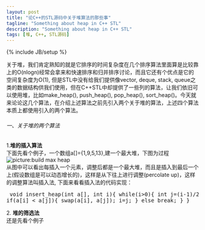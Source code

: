 ```yaml
---
layout: post
title: "论C++的STL源码中关于堆算法的那些事"
tagline: "Something about heap in C++ STL"
description: "Something about heap in C++ STL"
tags: [堆, C++, STL源码]
---
```

{% include JB/setup %}

关于堆，我们肯定熟知的就是它排序的时间复杂度在几个排序算法里面算是比较靠上的O(nlogn)经常会拿来和快速排序和归并排序讨论，而且它还有个优点是它的空间复杂度为O(1), 但是STL中没有给我们提供像vector, deque, stack, queue之类的数据结构供我们使用，但在C++STL中却提供了一些列的算法，让我们依旧可以使用堆，比如make_heap(), push_heap(), pop_heap(), sort_heap()。今天就来论论这几个算法，在介绍上述算法之前先引入两个关于堆的算法，上述四个算法本质上都使用引入的两个算法。 

###### 一、关于堆的两个算法  

1\.__堆的插入算法__  
下面先看个例子，一个数组a[]={1,9,5,13},建一个最大堆，下图为过程  
![picture:build max heap][1]  
从图中可以看出每插入一个元素，调整后都是一个最大堆，而且是插入到最后一个上(假设数组是可以动态增长的)，这样是从下往上进行调整(percolate up)，这样的调整算法叫插入法, 下面来看看插入法的代码实现：  
    <pre>
            void insert_heap(int a[], int i){
                while(i>0){
                    int j=(i-1)/2;
                    if(a[i] < a[j]){
                         swap(a[i], a[j]);
                         i=j;
                    }
                    else break;
                }
            }
    </pre>  

2\. __堆的筛选法__  
还是先看个例子

[1]:http://imagle.github.io/static/img/eclipse-linux-01.png 
[2]:http://imagle.github.io/static/img/eclipse-linux-02.png
[3]:http://imagle.github.io/static/img/eclipse-linux-03.png
[4]:http://imagle.github.io/static/img/eclipse-linux-04.png
